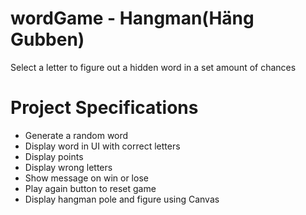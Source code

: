 # wordGame - Hangman(Häng Gubben)

Select a letter to figure out a hidden word in a set amount of chances

# Project Specifications

- Generate a random word
- Display word in UI with correct letters
- Display points
- Display wrong letters
- Show message on win or lose
- Play again button to reset game
- Display hangman pole and figure using Canvas
